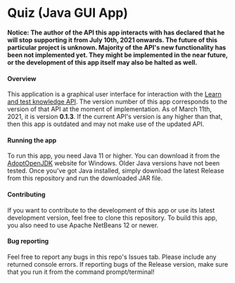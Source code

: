 # Quiz (Java GUI App)
**Notice: The author of the API this app interacts with has declared that he will stop supporting it from July 10th, 2021 onwards. The future of this particular project is unknown. Majority of the API's new functionality has been not implemented yet. They might be implemented in the near future, or the development of this app itself may also be halted as well.**
#### Overview
This application is a graphical user interface for interaction with the [Learn and test knowledge API](https://learnandtest.herokuapp.com/api-docs/). The version number of this app corresponds to the version of that API at the moment of implementation. As of March 11th, 2021, it is version **0.1.3**. If the current API's version is any higher than that, then this app is outdated and may not make use of the updated API. 
#### Running the app
To run this app, you need Java 11 or higher. You can download it from the [AdoptOpenJDK](https://adoptopenjdk.net) website for Windows. Older Java versions have not been tested. Once you've got Java installed, simply download the latest Release from this repository and run the downloaded JAR file.
#### Contributing
If you want to contribute to the development of this app or use its latest development version, feel free to clone this repository. To build this app, you also need to use Apache NetBeans 12 or newer.
#### Bug reporting
Feel free to report any bugs in this repo's Issues tab. Please include any returned console errors. If reporting bugs of the Release version, make sure that you run it from the command prompt/terminal!

